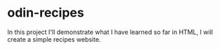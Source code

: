 # odin-recipes
In this project I'll demonstrate what I have learned so far in HTML, I will create a simple recipes website.
